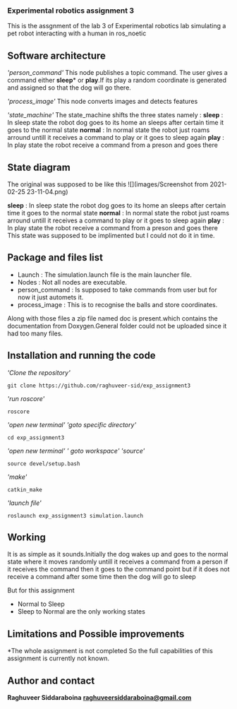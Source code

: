 ### Experimental robotics assignment 3

This is the assgnment of the lab 3 of Experimental robotics lab simulating a pet robot interacting with a human in ros_noetic

## Software architecture



*'person_command'*
This node publishes a topic command. The user gives a command either **sleep*** or **play**.If its play a random coordinate is generated and assigned so that the dog will go there.

*'process_image'*
This node 	converts images and detects features

*'state_machine'*
The state_machine shifts the three states namely : 
**sleep** : In sleep state the robot dog goes to its home an sleeps after certain time it goes to the normal state
**normal** : In normal state the robot just roams arround untill it receives a command to play or it goes to sleep again
**play** : In play state the robot receive a command from a preson and goes there

## State diagram
The original was supposed to be like this
![](images/Screenshot from 2021-02-25 23-11-04.png)


**sleep** : In sleep state the robot dog goes to its home an sleeps after certain time it goes to the normal state
**normal** : In normal state the robot just roams arround untill it receives a command to play or it goes to sleep again
**play** : In play state the robot receive a command from a preson and goes there
This state was supposed to be implimented but I could not do it in time.

## Package and files list
* Launch : The simulation.launch file is the main launcher file.
* Nodes : Not all nodes are executable.
* person_command : Is supposed to take commands from user but for now it just automets it.
* process_image : This is to recognise the balls and store coordinates.

Along with those files a zip file named doc is present.which contains the documentation from Doxygen.General folder could not be uploaded since it had too many files.

## Installation and running the code
*'Clone the repository'*
```
git clone https://github.com/raghuveer-sid/exp_assignment3
```
*'run roscore'*
```
roscore
```
*'open new terminal'*
*'goto specific directory'*
```
cd exp_assignment3
```
*'open new terminal'*
*' goto workspace'*
*'source'*
```
source devel/setup.bash
```
*'make'*
```
catkin_make
```
*'launch file'*
```
roslaunch exp_assignment3 simulation.launch
```
## Working

It is as simple as it sounds.Initially the dog wakes up and goes to the normal state where it moves randomly untill it receives a command from a person if it receives the command then it goes to the command point but if it does not receive a command after some time then the dog will go to sleep

But for this assignment 
* Normal to Sleep
* Sleep to Normal
are the only working states


## Limitations and Possible improvements

*The whole assignment is not completed So the full capabilities of this assignment is currently not known.


## Author and contact

**Raghuveer Siddaraboina**
**raghuveersiddaraboina@gmail.com**





